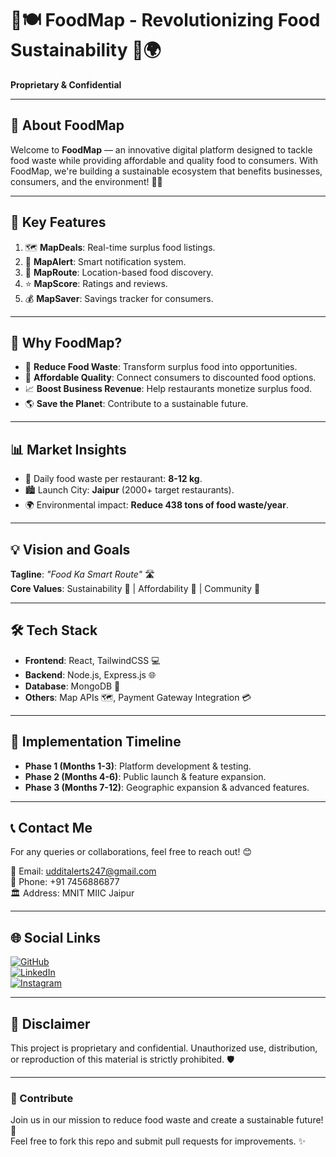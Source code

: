 # 🌟🍽️ FoodMap - Revolutionizing Food Sustainability 🍴🌍

**Proprietary & Confidential**

---

## 📜 About FoodMap

Welcome to **FoodMap** — an innovative digital platform designed to tackle food waste while providing affordable and quality food to consumers. With FoodMap, we're building a sustainable ecosystem that benefits businesses, consumers, and the environment! 🌿💚

---

## 🚀 Key Features

1. 🗺️ **MapDeals**: Real-time surplus food listings.
2. 🔔 **MapAlert**: Smart notification system.
3. 📍 **MapRoute**: Location-based food discovery.
4. ⭐ **MapScore**: Ratings and reviews.
5. 💰 **MapSaver**: Savings tracker for consumers.

---

## 🌟 Why FoodMap?

- 🌾 **Reduce Food Waste**: Transform surplus food into opportunities.
- 🛒 **Affordable Quality**: Connect consumers to discounted food options.
- 📈 **Boost Business Revenue**: Help restaurants monetize surplus food.
- 🌎 **Save the Planet**: Contribute to a sustainable future.

---

## 📊 Market Insights

- 🍛 Daily food waste per restaurant: **8-12 kg**.
- 🏙️ Launch City: **Jaipur** (2000+ target restaurants).
- 🌍 Environmental impact: **Reduce 438 tons of food waste/year**.

---

## 💡 Vision and Goals

**Tagline**: *"Food Ka Smart Route"* 🛣️  
**Core Values**: Sustainability 🌿 | Affordability 💸 | Community 🤝  

---

## 🛠️ Tech Stack

- **Frontend**: React, TailwindCSS 💻
- **Backend**: Node.js, Express.js 🌐
- **Database**: MongoDB 📂
- **Others**: Map APIs 🗺️, Payment Gateway Integration 💳

---

## 📅 Implementation Timeline

- **Phase 1 (Months 1-3)**: Platform development & testing.
- **Phase 2 (Months 4-6)**: Public launch & feature expansion.
- **Phase 3 (Months 7-12)**: Geographic expansion & advanced features.

---

## 📞 Contact Me

For any queries or collaborations, feel free to reach out! 😊

📧 Email: [udditalerts247@gmail.com](mailto:udditalerts247@gmail.com)  
📱 Phone: +91 7456886877  
🏛️ Address: MNIT MIIC Jaipur  

---

## 🌐 Social Links

[![GitHub](https://img.shields.io/badge/GitHub-UDDITwork-blue?logo=github&style=flat-square)](https://github.com/UDDITwork)  
[![LinkedIn](https://img.shields.io/badge/LinkedIn-UDDIT-blue?logo=linkedin&style=flat-square)](https://www.linkedin.com/in/your-linkedin-profile)  
[![Instagram](https://img.shields.io/badge/Instagram-UDDIT-orange?logo=instagram&style=flat-square)](https://www.instagram.com/your-instagram-profile)  

---

## 🛑 Disclaimer

This project is proprietary and confidential. Unauthorized use, distribution, or reproduction of this material is strictly prohibited. 🛡️

---

### 🌟 Contribute
Join us in our mission to reduce food waste and create a sustainable future! 🚀  
Feel free to fork this repo and submit pull requests for improvements. ✨
